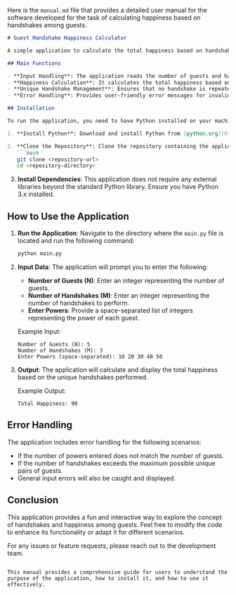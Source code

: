 Here is the `manual.md` file that provides a detailed user manual for the software developed for the task of calculating happiness based on handshakes among guests.

```markdown
# Guest Handshake Happiness Calculator

A simple application to calculate the total happiness based on handshakes among guests, where each guest has a certain power level.

## Main Functions

- **Input Handling**: The application reads the number of guests and handshakes, as well as the power levels of each guest.
- **Happiness Calculation**: It calculates the total happiness based on unique handshakes between guests.
- **Unique Handshake Management**: Ensures that no handshake is repeated.
- **Error Handling**: Provides user-friendly error messages for invalid inputs.

## Installation

To run the application, you need to have Python installed on your machine. Follow these steps to set up the environment:

1. **Install Python**: Download and install Python from [python.org](https://www.python.org/downloads/).

2. **Clone the Repository**: Clone the repository containing the application code.
   ```bash
   git clone <repository-url>
   cd <repository-directory>
   ```

3. **Install Dependencies**: This application does not require any external libraries beyond the standard Python library. Ensure you have Python 3.x installed.

## How to Use the Application

1. **Run the Application**: Navigate to the directory where the `main.py` file is located and run the following command:
   ```bash
   python main.py
   ```

2. **Input Data**: The application will prompt you to enter the following:
   - **Number of Guests (N)**: Enter an integer representing the number of guests.
   - **Number of Handshakes (M)**: Enter an integer representing the number of handshakes to perform.
   - **Enter Powers**: Provide a space-separated list of integers representing the power of each guest.

   Example Input:
   ```
   Number of Guests (N): 5
   Number of Handshakes (M): 3
   Enter Powers (space-separated): 10 20 30 40 50
   ```

3. **Output**: The application will calculate and display the total happiness based on the unique handshakes performed.

   Example Output:
   ```
   Total Happiness: 90
   ```

## Error Handling

The application includes error handling for the following scenarios:
- If the number of powers entered does not match the number of guests.
- If the number of handshakes exceeds the maximum possible unique pairs of guests.
- General input errors will also be caught and displayed.

## Conclusion

This application provides a fun and interactive way to explore the concept of handshakes and happiness among guests. Feel free to modify the code to enhance its functionality or adapt it for different scenarios.

For any issues or feature requests, please reach out to the development team.
```

This manual provides a comprehensive guide for users to understand the purpose of the application, how to install it, and how to use it effectively.